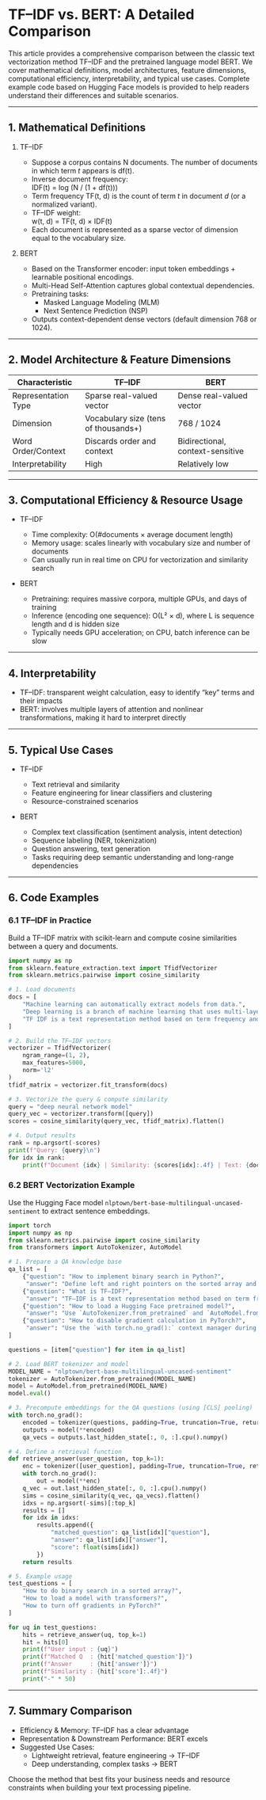 # TF–IDF vs. BERT: A Detailed Comparison

This article provides a comprehensive comparison between the classic text vectorization method TF–IDF and the pretrained language model BERT. We cover mathematical definitions, model architectures, feature dimensions, computational efficiency, interpretability, and typical use cases. Complete example code based on Hugging Face models is provided to help readers understand their differences and suitable scenarios.

---

## 1. Mathematical Definitions

1. TF–IDF  
   - Suppose a corpus contains N documents. The number of documents in which term *t* appears is df(t).  
   - Inverse document frequency:  
     IDF(t) = log (N / (1 + df(t)))  
   - Term frequency TF(t, d) is the count of term *t* in document *d* (or a normalized variant).  
   - TF–IDF weight:  
     w(t, d) = TF(t, d) × IDF(t)  
   - Each document is represented as a sparse vector of dimension equal to the vocabulary size.

2. BERT  
   - Based on the Transformer encoder: input token embeddings + learnable positional encodings.  
   - Multi-Head Self-Attention captures global contextual dependencies.  
   - Pretraining tasks:  
     - Masked Language Modeling (MLM)  
     - Next Sentence Prediction (NSP)  
   - Outputs context-dependent dense vectors (default dimension 768 or 1024).

---

## 2. Model Architecture & Feature Dimensions

| Characteristic       | TF–IDF                                 | BERT                                       |
|----------------------|----------------------------------------|--------------------------------------------|
| Representation Type  | Sparse real-valued vector              | Dense real-valued vector                   |
| Dimension            | Vocabulary size (tens of thousands+)   | 768 / 1024                                 |
| Word Order/Context   | Discards order and context             | Bidirectional, context-sensitive           |
| Interpretability     | High                                   | Relatively low                             |

---

## 3. Computational Efficiency & Resource Usage

- TF–IDF  
  - Time complexity: O(#documents × average document length)  
  - Memory usage: scales linearly with vocabulary size and number of documents  
  - Can usually run in real time on CPU for vectorization and similarity search

- BERT  
  - Pretraining: requires massive corpora, multiple GPUs, and days of training  
  - Inference (encoding one sequence): O(L² × d), where L is sequence length and d is hidden size  
  - Typically needs GPU acceleration; on CPU, batch inference can be slow

---

## 4. Interpretability

- TF–IDF: transparent weight calculation, easy to identify “key” terms and their impacts  
- BERT: involves multiple layers of attention and nonlinear transformations, making it hard to interpret directly

---

## 5. Typical Use Cases

- TF–IDF  
  - Text retrieval and similarity  
  - Feature engineering for linear classifiers and clustering  
  - Resource-constrained scenarios

- BERT  
  - Complex text classification (sentiment analysis, intent detection)  
  - Sequence labeling (NER, tokenization)  
  - Question answering, text generation  
  - Tasks requiring deep semantic understanding and long-range dependencies

---

## 6. Code Examples

### 6.1 TF–IDF in Practice

Build a TF–IDF matrix with scikit-learn and compute cosine similarities between a query and documents.

```python
import numpy as np
from sklearn.feature_extraction.text import TfidfVectorizer
from sklearn.metrics.pairwise import cosine_similarity

# 1. Load documents
docs = [
    "Machine learning can automatically extract models from data.",
    "Deep learning is a branch of machine learning that uses multi-layer neural networks.",
    "TF IDF is a text representation method based on term frequency and inverse document frequency."
]

# 2. Build the TF–IDF vectors
vectorizer = TfidfVectorizer(
    ngram_range=(1, 2),
    max_features=5000,
    norm='l2'
)
tfidf_matrix = vectorizer.fit_transform(docs)

# 3. Vectorize the query & compute similarity
query = "deep neural network model"
query_vec = vectorizer.transform([query])
scores = cosine_similarity(query_vec, tfidf_matrix).flatten()

# 4. Output results
rank = np.argsort(-scores)
print(f"Query: {query}\n")
for idx in rank:
    print(f"Document {idx} | Similarity: {scores[idx]:.4f} | Text: {docs[idx]}")
```

### 6.2 BERT Vectorization Example

Use the Hugging Face model `nlptown/bert-base-multilingual-uncased-sentiment` to extract sentence embeddings.

```python
import torch
import numpy as np
from sklearn.metrics.pairwise import cosine_similarity
from transformers import AutoTokenizer, AutoModel

# 1. Prepare a QA knowledge base
qa_list = [
    {"question": "How to implement binary search in Python?",
     "answer": "Define left and right pointers on the sorted array and loop until you find the target or the interval is empty."},
    {"question": "What is TF–IDF?",
     "answer": "TF–IDF is a text representation method based on term frequency and inverse document frequency, used for information retrieval and feature extraction."},
    {"question": "How to load a Hugging Face pretrained model?",
     "answer": "Use `AutoTokenizer.from_pretrained` and `AutoModel.from_pretrained` to load the tokenizer and model."},
    {"question": "How to disable gradient calculation in PyTorch?",
     "answer": "Use the `with torch.no_grad():` context manager during inference to disable gradients."},
]

questions = [item["question"] for item in qa_list]

# 2. Load BERT tokenizer and model
MODEL_NAME = "nlptown/bert-base-multilingual-uncased-sentiment"
tokenizer = AutoTokenizer.from_pretrained(MODEL_NAME)
model = AutoModel.from_pretrained(MODEL_NAME)
model.eval()

# 3. Precompute embeddings for the QA questions (using [CLS] pooling)
with torch.no_grad():
    encoded = tokenizer(questions, padding=True, truncation=True, return_tensors="pt")
    outputs = model(**encoded)
    qa_vecs = outputs.last_hidden_state[:, 0, :].cpu().numpy()

# 4. Define a retrieval function
def retrieve_answer(user_question, top_k=1):
    enc = tokenizer([user_question], padding=True, truncation=True, return_tensors="pt")
    with torch.no_grad():
        out = model(**enc)
    q_vec = out.last_hidden_state[:, 0, :].cpu().numpy()
    sims = cosine_similarity(q_vec, qa_vecs).flatten()
    idxs = np.argsort(-sims)[:top_k]
    results = []
    for idx in idxs:
        results.append({
            "matched_question": qa_list[idx]["question"],
            "answer": qa_list[idx]["answer"],
            "score": float(sims[idx])
        })
    return results

# 5. Example usage
test_questions = [
    "How to do binary search in a sorted array?",
    "How to load a model with transformers?",
    "How to turn off gradients in PyTorch?"
]

for uq in test_questions:
    hits = retrieve_answer(uq, top_k=1)
    hit = hits[0]
    print(f"User input : {uq}")
    print(f"Matched Q  : {hit['matched_question']}")
    print(f"Answer     : {hit['answer']}")
    print(f"Similarity : {hit['score']:.4f}")
    print("-" * 50)
```

---

## 7. Summary Comparison

- Efficiency & Memory: TF–IDF has a clear advantage  
- Representation & Downstream Performance: BERT excels  
- Suggested Use Cases:  
  - Lightweight retrieval, feature engineering → TF–IDF  
  - Deep understanding, complex tasks → BERT  

Choose the method that best fits your business needs and resource constraints when building your text processing pipeline.
